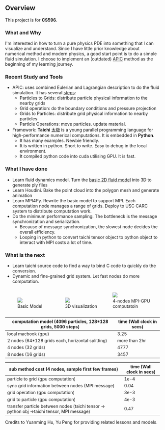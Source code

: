 [comment]: <> (<div align="center">)

[comment]: <> (  <img width="500px" src="https://github.com/taichi-dev/taichi/raw/master/misc/logo.png">)

[comment]: <> (   <h3> <a href="https://docs.taichi.graphics/"> Tutorial </a> | <a href="https://github.com/taichi-dev/taichi/tree/master/python/taichi/examples"> Examples </a> | <a href="https://forum.taichi.graphics/"> Forum </a><!-- | <a href="http://hub.taichi.graphics/"> Playground </a> --></h3>)

[comment]: <> (  <h3> <a href="https://docs.taichi.graphics/"> Documentation </a> | <a href="https://docs.taichi.graphics/zh-Hans/"> 简体中文文档 </a> | <a href="https://docs.taichi.graphics/lang/articles/contribution/contributor_guide"> Contributor Guidelines </a> </h3>)

[comment]: <> (</div>)
## Overview

This project is for **CS596**. 

### What and Why

I'm interested in how to turn a pure physics PDE into something that I can visualize and understand.
Since I have little prior knowledge about numerical method and modern physics,
a good start point is to do a simple fluid simulation. 
I choose to implement an (outdated) [APIC](https://www.math.ucla.edu/~jteran/papers/JSSTS15.pdf) method as the beginning of my learning journey. 

### Recent Study and Tools

* APIC: uses combined Eulerian and Lagrangian description to do the fluid simulation. It has several [steps](https://www.bilibili.com/video/BV1ZK411H7Hc?p=7):
  * Particles to Grids: distribute particle physical information to the nearby grids
  * Grid operation: do the boundary conditions and pressure projection
  * Grids to Particles: distribute grid physical information to nearby particles
  * Particle Operations: move particles. update material.
* Framework: **Taichi** [太极](https://github.com/taichi-dev/taichi/tree/master/python/taichi/examples/simulation) is a young parallel programming language for high-performance numerical computations. It is embedded in **Python**.
  * It has many examples. Newbie friendly.
  * It is written in python. Short to write. Easy to debug in the local environment.
  * It compiled python code into cuda utilising GPU. It is fast.

### What I have done

* Learn fluid dynamics model. Turn the [basic 2D fluid model](https://forum.taichi.graphics/t/0-mls-mpm/1619) into 3D to generate ply files
* Learn Houdini. Bake the point cloud into the polygon mesh and generate animation
* Learn MPI4Py. Rewrite the basic model to support MPI. Each computation node manages a range of grids. Deploy to USC CARC system to distribute computation work.
* Do the minimum performance sampling. The bottleneck is the message synchronization and serialization.
  * Because of message synchronization, the slowest node decides the overall efficiency.
  * Looping in python to convert taichi tensor object to python object to interact with MPI costs a lot of time.

### What is the next

* Learn taichi source code to find a way to bind C code to quickly do the conversion.
* Dynamic and fine-grained grid system. Let fast nodes do more computation.


<div style="display:inline-block; width:30%">
<figure style="width: 100%">
<img src="https://i.imgur.com/vktZ7Am.gif" width="200" />
<figcaption>Basic Model</figcaption>
</figure>
</div> 
<div style="display:inline-block; width: 30%">
<figure  style="width: 100%">
<img src="https://i.imgur.com/2dHhn7R.gif"  width="200"/>
<figcaption>3D visualization</figcaption>
</figure>
</div>
<div style="display:inline-block; width:30%">
<figure  style="width: 100%">
<img src="https://i.imgur.com/IQ20R3n.gif" width="200"/>
<figcaption>4-nodes MPI-GPU computatoin</figcaption>
</figure>
</div>

| computation model (4096 particles, 128*128 grids, 5000 steps) | time (Wall clock in secs) |
| --- | ----------- |
| local macbook (gpu)  | 3.25 |
| 2 nodes (64*128 grids each, horizontal splitting) | more than 2hr |
| 4 nodes (32 grids) | 4777 |
| 8 nodes (16 grids) | 3457 |

| sub method cost (4 nodes, sample first few frames) | time (Wall clock in secs) |
| --- | ----------- |
| particle to grid (gpu computation)  | 1e-4 |
| sync grid information between nodes (MPI message) | 0.04 |
| grid operation (gpu computation) | 3e-3 |
| grid to particle (gpu computation) | 4e-3 |
| transfer particle between nodes (taichi tensor -> python obj ->taichi tensor, MPI message)| 0.47 |

Credits to Yuanming Hu, Yu Peng for providing related lessons and models.
